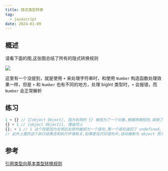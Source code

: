 ```yaml
---
title: 隐式类型转换
tag:
  - javascript
date: 2024-01-09
---
```


## 概述

请看下面的图,这张图总结了所有的隐式转换规则

<img src='https://raw.githubusercontent.com/shellRaining/img/main/2401/implicit_type_conversion.png'>

这里有一个没提到，就是使用 `+` 来处理字符串时，和使用 `Number` 构造函数处理效果一样，但是 `+` 和 `Number` 也有不同的地方，处理 bigInt 类型时，`+` 会报错，而 `Number` 会正常解析

## 练习

```javascript
1 + {} // 1[object Object], 因为右侧的 {} 被视为了一个对象,根据转换规则,调用了 toString 方法
{} + 1 // [object Object]1, 理由同上
{}; + 1 // 1 这个则是因为左侧后右侧均被视为一个语句,第一个语句返回了 undefined, 第二个语句返回的是 1,故只打印了第二个
// 此外上面的这个执行结果还和执行环境有关,如果是在打印语句中,自动推断为 object 而不是一个语句了,详情见参考链接
```

## 参考

[引用类型向基本类型转换规则](https://zhuanlan.zhihu.com/p/85731460)
